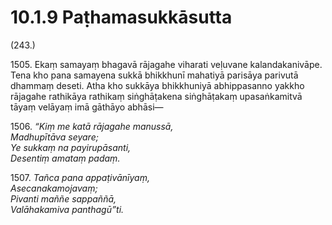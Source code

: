

# 10.1.9 Paṭhamasukkāsutta




(243.)

1505\. Ekaṃ samayaṃ bhagavā rājagahe viharati veḷuvane kalandakanivāpe. Tena kho pana samayena sukkā bhikkhunī mahatiyā parisāya parivutā dhammaṃ deseti. Atha kho sukkāya bhikkhuniyā abhippasanno yakkho rājagahe rathikāya rathikaṃ siṅghāṭakena siṅghāṭakaṃ upasaṅkamitvā tāyaṃ velāyaṃ imā gāthāyo abhāsi—

1506\. _“Kiṃ me katā rājagahe manussā,_  
_Madhupītāva seyare;_  
_Ye sukkaṃ na payirupāsanti,_  
_Desentiṃ amataṃ padaṃ._  


1507\. _Tañca pana appaṭivānīyaṃ,_  
_Asecanakamojavaṃ;_  
_Pivanti maññe sappaññā,_  
_Valāhakamiva panthagū”ti._  




